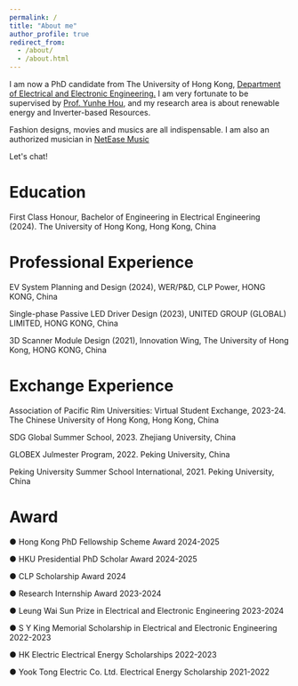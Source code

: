 ```yaml
---
permalink: /
title: "About me"
author_profile: true
redirect_from: 
  - /about/
  - /about.html
---
```


I am now a PhD candidate from The University of Hong Kong, [Department of Electrical and Electronic Engineering.](https://www.eee.hku.hk/study/rpg/) I am very fortunate to be supervised by [Prof. Yunhe Hou](https://www.eee.hku.hk/~yhhou/index.htm), and my research area is about renewable energy and Inverter-based Resources.

Fashion designs, movies and musics are all indispensable. I am also an authorized musician in [NetEase Music](https://music.163.com/#/artist?id=34602529)

Let's chat!

Education
======
First Class Honour, Bachelor of Engineering in Electrical Engineering (2024). The University of Hong Kong, Hong Kong, China

Professional Experience
======
EV System Planning and Design (2024), WER/P&D, CLP Power, HONG KONG, China

Single-phase Passive LED Driver Design (2023), UNITED GROUP (GLOBAL) LIMITED, HONG KONG, China

3D Scanner Module Design (2021), Innovation Wing, The University of Hong Kong, HONG KONG, China

Exchange Experience
======
Association of Pacific Rim Universities: Virtual Student Exchange, 2023-24. The Chinese University of Hong Kong, Hong Kong, China

SDG Global Summer School, 2023. Zhejiang University, China

GLOBEX Julmester Program, 2022. Peking University, China

Peking University Summer School International, 2021. Peking University, China

Award
======
● Hong Kong PhD Fellowship Scheme Award 2024-2025

● HKU Presidential PhD Scholar Award 2024-2025

● CLP Scholarship Award 2024 

● Research Internship Award 2023-2024

● Leung Wai Sun Prize in Electrical and Electronic Engineering 2023-2024 

● S Y King Memorial Scholarship in Electrical and Electronic Engineering 2022-2023

● HK Electric Electrical Energy Scholarships 2022-2023 

● Yook Tong Electric Co. Ltd. Electrical Energy Scholarship 2021-2022
